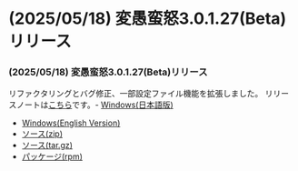 # (2025/05/18) 変愚蛮怒3.0.1.27(Beta)リリース

### (2025/05/18) 変愚蛮怒3.0.1.27(Beta)リリース
リファクタリングとバグ修正、一部設定ファイル機能を拡張しました。
リリースノートは[こちら](https://github.com/hengband/hengband/releases/tag/3.0.1.27-Beta)です。- [Windows(日本語版)](https://github.com/hengband/hengband/releases/download/3.0.1.27-Beta/Hengband-3.0.1.27-Beta-jp.zip)
- [Windows(English Version)](https://github.com/hengband/hengband/releases/download/3.0.1.27-Beta/Hengband-3.0.1.27-Beta-en.zip)
- [ソース(zip)](https://github.com/hengband/hengband/archive/refs/tags/3.0.1.27-Beta.zip)
- [ソース(tar.gz)](https://github.com/hengband/hengband/archive/refs/tags/3.0.1.27-Beta.tar.gz)
- [パッケージ(rpm)](https://copr.fedorainfracloud.org/coprs/whitehara/hengband/build/9068654/)

